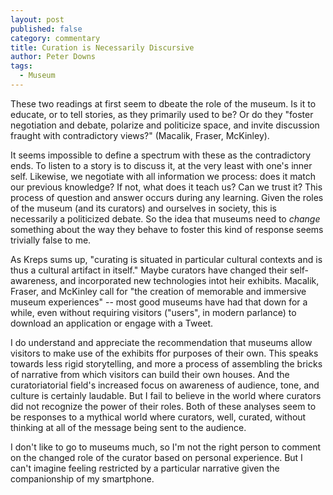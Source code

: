 ```yaml
---
layout: post
published: false
category: commentary
title: Curation is Necessarily Discursive
author: Peter Downs
tags:
  - Museum
---
```

These two readings at first seem to dbeate the role of the museum. Is it to educate, or to tell stories, as they primarily used to be? Or do they "foster negotiation and debate, polarize and politicize space, and invite discussion fraught with contradictory views?" (Macalik, Fraser, McKinley).

It seems impossible to define a spectrum with these as the contradictory ends. To listen to a story is to discuss it, at the very least with one's inner self. Likewise, we negotiate with all information we process: does it match our previous knowledge? If not, what does it teach us? Can we trust it? This process of question and answer occurs during any learning. Given the roles of the museum (and its curators) and ourselves in society, this is necessarily a politicized debate. So the idea that museums need to *change* something about the way they behave to foster this kind of response seems trivially false to me.

As Kreps sums up, "curating is situated in particular cultural contexts and is thus a cultural artifact in itself." Maybe curators have changed their self-awareness, and incorporated new technologies intot heir exhibits. Macalik, Fraser, and McKinley call for "the creation of memorable and immersive museum experiences" -- most good museums have had that down for a while, even without requiring visitors ("users", in modern parlance) to download an application or engage with a Tweet.

I do understand and appreciate the recommendation that museums allow visitors to make use of the exhibits ffor purposes of their own. This speaks towards less rigid storytelling, and more a process of assembling the bricks of narrative from which visitors can build their own houses. And the curatoriatorial field's increased focus on awareness of audience, tone, and culture is certainly laudable. But I fail to believe in the world where curators did not recognize the power of their roles. Both of these analyses seem to be responses to a mythical world where curators, well, curated, without thinking at all of the message being sent to the audience.

I don't like to go to museums much, so I'm not the right person to comment on the changed role of the curator based on personal experience. But I can't imagine feeling restricted by a particular narrative given the companionship of my smartphone.

